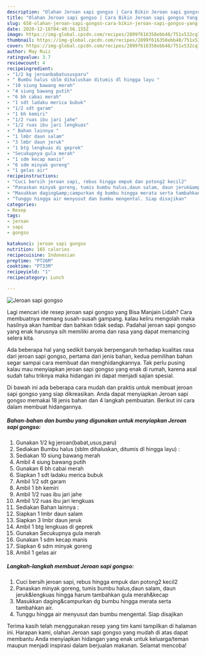 ```yaml
---
description: "Olahan Jeroan sapi gongso | Cara Bikin Jeroan sapi gongso Yang Mudah Dan Praktis"
title: "Olahan Jeroan sapi gongso | Cara Bikin Jeroan sapi gongso Yang Mudah Dan Praktis"
slug: 658-olahan-jeroan-sapi-gongso-cara-bikin-jeroan-sapi-gongso-yang-mudah-dan-praktis
date: 2020-12-16T04:49:56.155Z
image: https://img-global.cpcdn.com/recipes/2899f616358ebb48/751x532cq70/jeroan-sapi-gongso-foto-resep-utama.jpg
thumbnail: https://img-global.cpcdn.com/recipes/2899f616358ebb48/751x532cq70/jeroan-sapi-gongso-foto-resep-utama.jpg
cover: https://img-global.cpcdn.com/recipes/2899f616358ebb48/751x532cq70/jeroan-sapi-gongso-foto-resep-utama.jpg
author: May Ruiz
ratingvalue: 3.7
reviewcount: 4
recipeingredient:
- "1/2 kg jeroanbabatususparu"
- " Bumbu halus sblm dihaluskan ditumis dl hingga layu "
- "10 siung bawang merah"
- "4 siung bawang putih"
- "6 bh cabai merah"
- "1 sdt ladaku merica bubuk"
- "1/2 sdt garam"
- "1 bh kemiri"
- "1/2 ruas ibu jari jahe"
- "1/2 ruas ibu jari lengkuas"
- " Bahan lainnya "
- "1 lmbr daun salam"
- "3 lmbr daun jeruk"
- "1 btg lengkuas di geprek"
- "Secukupnya gula merah"
- "1 sdm kecap manis"
- "6 sdm minyak goreng"
- "1 gelas air"
recipeinstructions:
- "Cuci bersih jeroan sapi, rebus hingga empuk dan potong2 kecil2"
- "Panaskan minyak goreng, tumis bumbu halus,daun salam, daun jeruk&amp;lengkuas hingga harum tambahkan gula merah&amp;kecap"
- "Masukkan daging&amp;campurkan dg bumbu hingga merata serta tambahkan air."
- "Tunggu hingga air menyusut dan bumbu mengental. Siap disajikan"
categories:
- Resep
tags:
- jeroan
- sapi
- gongso

katakunci: jeroan sapi gongso 
nutrition: 165 calories
recipecuisine: Indonesian
preptime: "PT26M"
cooktime: "PT33M"
recipeyield: "1"
recipecategory: Lunch

---
```



![Jeroan sapi gongso](https://img-global.cpcdn.com/recipes/2899f616358ebb48/751x532cq70/jeroan-sapi-gongso-foto-resep-utama.jpg)

Lagi mencari ide resep jeroan sapi gongso yang Bisa Manjain Lidah? Cara membuatnya memang susah-susah gampang. kalau keliru mengolah maka hasilnya akan hambar dan bahkan tidak sedap. Padahal jeroan sapi gongso yang enak harusnya sih memiliki aroma dan rasa yang dapat memancing selera kita.



Ada beberapa hal yang sedikit banyak berpengaruh terhadap kualitas rasa dari jeroan sapi gongso, pertama dari jenis bahan, kedua pemilihan bahan segar sampai cara membuat dan menghidangkannya. Tak perlu pusing kalau mau menyiapkan jeroan sapi gongso yang enak di rumah, karena asal sudah tahu triknya maka hidangan ini dapat menjadi sajian spesial.


Di bawah ini ada beberapa cara mudah dan praktis untuk membuat jeroan sapi gongso yang siap dikreasikan. Anda dapat menyiapkan Jeroan sapi gongso memakai 18 jenis bahan dan 4 langkah pembuatan. Berikut ini cara dalam membuat hidangannya.

<!--inarticleads1-->

##### Bahan-bahan dan bumbu yang digunakan untuk menyiapkan Jeroan sapi gongso:

1. Gunakan 1/2 kg jeroan(babat,usus,paru)
1. Sediakan  Bumbu halus (sblm dihaluskan, ditumis dl hingga layu) :
1. Sediakan 10 siung bawang merah
1. Ambil 4 siung bawang putih
1. Gunakan 6 bh cabai merah
1. Siapkan 1 sdt ladaku merica bubuk
1. Ambil 1/2 sdt garam
1. Ambil 1 bh kemiri
1. Ambil 1/2 ruas ibu jari jahe
1. Ambil 1/2 ruas ibu jari lengkuas
1. Sediakan  Bahan lainnya :
1. Siapkan 1 lmbr daun salam
1. Siapkan 3 lmbr daun jeruk
1. Ambil 1 btg lengkuas di geprek
1. Gunakan Secukupnya gula merah
1. Gunakan 1 sdm kecap manis
1. Siapkan 6 sdm minyak goreng
1. Ambil 1 gelas air




<!--inarticleads2-->

##### Langkah-langkah membuat Jeroan sapi gongso:

1. Cuci bersih jeroan sapi, rebus hingga empuk dan potong2 kecil2
1. Panaskan minyak goreng, tumis bumbu halus,daun salam, daun jeruk&amp;lengkuas hingga harum tambahkan gula merah&amp;kecap
1. Masukkan daging&amp;campurkan dg bumbu hingga merata serta tambahkan air.
1. Tunggu hingga air menyusut dan bumbu mengental. Siap disajikan




Terima kasih telah menggunakan resep yang tim kami tampilkan di halaman ini. Harapan kami, olahan Jeroan sapi gongso yang mudah di atas dapat membantu Anda menyiapkan hidangan yang enak untuk keluarga/teman maupun menjadi inspirasi dalam berjualan makanan. Selamat mencoba!
